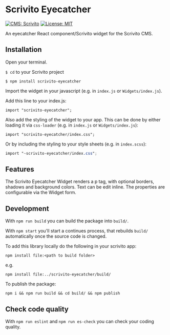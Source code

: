 # Scrivito Eyecatcher
[![CMS: Scrivito](https://img.shields.io/badge/CMS-Scrivito-brightgreen.svg)](https://scrivito.com) [![License: MIT](https://img.shields.io/badge/License-MIT-blue.svg)](https://opensource.org/licenses/MIT)

An eyecatcher React component/Scrivito widget for the Scrivito CMS.

## Installation

Open your terminal.

`$ cd` to your Scrivito project

```
$ npm install scrivito-eyecatcher
```

Import the widget in your javascript (e.g. in `index.js` or `Widgets/index.js`).

Add this line to your index.js:

```
import "scrivito-eyecatcher";
```

Also add the styling of the widget to your app. This can be done by either loading it via `css-loader` (e.g. in `index.js` or `Widgets/index.js`):

```
import "scrivito-eyecatcher/index.css";
```

Or by including the styling to your style sheets (e.g. in `index.scss`):

```scss
import "~scrivito-eyecatcher/index.css";
```

## Features
The Scrivito Eyecatcher Widget renders a p tag, with optional borders, shadows and background colors.
Text can be edit inline. The properties are configurable via the Widget form.

## Development

With `npm run build` you can build the package into `build/`.

With `npm start` you'll start a continues process, that rebuilds `build/` automatically once the source code is changed.

To add this library locally do the following in your scrivito app:

```
npm install file:<path to build folder>
```

e.g.

```
npm install file:../scrivito-eyecatcher/build/
```

To publish the package:

```
npm i && npm run build && cd build/ && npm publish
```

## Check code quality

With `npm run eslint` and `npm run es-check` you can check your coding quality.

